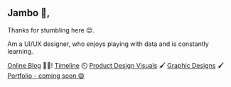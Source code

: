 

<!--
**BethanyJep/BethanyJep** is a ✨ _special_ ✨ repository because its `README.md` (this file) appears on your GitHub profile.
[![Top Langs](https://github-readme-stats.vercel.app/api/top-langs/?username=BethanyJep)](https://github.com/anuraghazra/github-readme-stats)
[![Bethany's github stats](https://github-readme-stats.vercel.app/api?username=bethanyjep)](https://github.com/anuraghazra/github-readme-stats)
Here are some ideas to get you started:
[![Bethany's github stats](https://github-readme-stats.vercel.app/api?username=bethanyjep)](https://github.com/anuraghazra/github-readme-stats)
[![Header](https://github.com/BethanyJep/100DaysOfDesign/blob/master/github-header-final.png "Header")](https://bethanyjep.live/)
![](https://img.shields.io/badge/Code-JavaScript-informational?style=flat&logo=<LOGO_NAME>&logoColor=white&color=2bbc8a)
[![Top Langs](https://github-readme-stats.vercel.app/api/top-langs/?username=BethanyJep)](https://github.com/anuraghazra/github-readme-stats)
-->

## Jambo 👋, 
Thanks for stumbling here 😊.

Am a UI/UX designer, who enjoys playing with data and is constantly learning. 

[Online Blog](https://bethanyjep.live/) 👩‍💻!
[Timeline](https://changelog.bethanyjep.live/) ⏲️
[Product Design Visuals](https://www.playbook.com/s/bethanyjep/TGUwLjE9ooGeRKhx5QR5zS3E/SeGMfRB5FYin21gwH3b1d2XW) 🖌️
[Graphic Designs](https://www.playbook.com/s/bethanyjep/NKaaByixFTMArRbpJoprsWXV/R14uR6WfWSueQKxvw3KCgAra) 🖌️
[Portfolio - coming soon 😄]()


